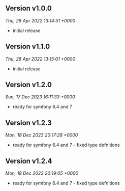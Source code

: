 

## Version v1.0.0
*Thu, 28 Apr 2022 13:14:51 +0000*
- initial release


## Version v1.1.0
*Thu, 28 Apr 2022 13:15:01 +0000*
- initial release


## Version v1.2.0
*Sun, 17 Dec 2023 16:11:33 +0000*
- ready for symfony 6.4 and 7


## Version v1.2.3
*Mon, 18 Dec 2023 20:17:28 +0000*
- ready for symfony 6.4 and 7 - fixed type defnitions


## Version v1.2.4
*Mon, 18 Dec 2023 20:19:05 +0000*
- ready for symfony 6.4 and 7 - fixed type defnitions

